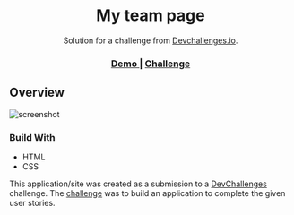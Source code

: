 <!-- Please update value in the {}  -->

<h1 align="center">My team  page</h1>

<div align="center">
   Solution for a challenge from  <a href="http://devchallenges.io" target="_blank">Devchallenges.io</a>.
</div>

<div align="center">
  <h3>
    <a href="https://goodbyte.github.io/devchallenges.io/Responsive%20Web%20Developer/2%20-%20My%20team%20page/">
      Demo
    </a>
    <span> | </span>
    <a href="https://devchallenges.io/challenges/hhmesazsqgKXrTkYkt0U">
      Challenge
    </a>
  </h3>
</div>

## Overview

![screenshot](https://github.com/goodbyte/goodbyte/assets/5304800/c6ba8df1-8507-43d5-bf98-5331ae1ea60d)

### Build With
- HTML
- CSS

This application/site was created as a submission to a [DevChallenges](https://devchallenges.io/challenges) challenge. The [challenge](https://devchallenges.io/challenges/hhmesazsqgKXrTkYkt0U) was to build an application to complete the given user stories.
